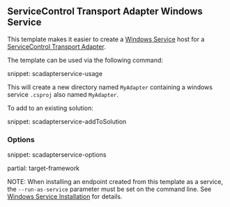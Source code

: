 ## ServiceControl Transport Adapter Windows Service

This template makes it easier to create a [Windows Service](https://docs.microsoft.com/en-us/dotnet/framework/windows-services/introduction-to-windows-service-applications) host for a [ServiceControl Transport Adapter](/servicecontrol/transport-adapter/).

The template can be used via the following command:

snippet: scadapterservice-usage

This will create a new directory named `MyAdapter` containing a windows service `.csproj` also named `MyAdapter`.

To add to an existing solution:

snippet: scadapterservice-addToSolution


### Options

snippet: scadapterservice-options

partial: target-framework

NOTE: When installing an endpoint created from this template as a service, the `--run-as-service` parameter must be set on the command line. See [Windows Service Installation](/nservicebus/hosting/windows-service.md) for details.